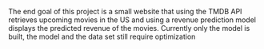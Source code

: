 The end goal of this project is a small website that using the TMDB API retrieves upcoming movies in the US 
and using a revenue prediction model displays the predicted revenue of the movies.
Currently only the model is built, the model and the data set still require optimization
